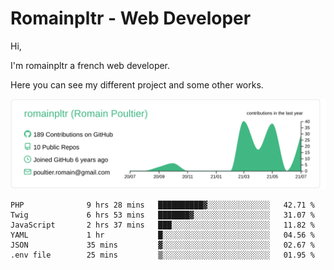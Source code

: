 # Romainpltr - Web Developer

Hi,

I'm romainpltr a french web developer.

Here you can see my different project and some other works.



[![](https://raw.githubusercontent.com/romainpltr/romainpltr/master/profile-summary-card-output/vue/0-profile-details.svg)](https://github.com/vn7n24fzkq/github-profile-summary-cards)

<!--START_SECTION:waka-->

```text
PHP              9 hrs 28 mins   ██████████▓░░░░░░░░░░░░░░   42.71 %
Twig             6 hrs 53 mins   ███████▓░░░░░░░░░░░░░░░░░   31.07 %
JavaScript       2 hrs 37 mins   ███░░░░░░░░░░░░░░░░░░░░░░   11.82 %
YAML             1 hr            █░░░░░░░░░░░░░░░░░░░░░░░░   04.56 %
JSON             35 mins         ▓░░░░░░░░░░░░░░░░░░░░░░░░   02.67 %
.env file        25 mins         ▒░░░░░░░░░░░░░░░░░░░░░░░░   01.95 %
```

<!--END_SECTION:waka-->
